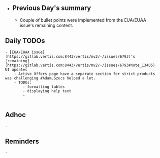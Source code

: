 - ## Previous Day's summary
	- Couple of bullet points were implemented from the EUA/EUAA issue's remaining content.
## Daily TODOs
	- [EUA/EUAA issue](https://gitlab.vertis.com:8443/vertis/mv2/-/issues/6793)'s [remaining](https://gitlab.vertis.com:8443/vertis/mv2/-/issues/6793#note_13405) UI updates
		- Active Offers page have a separate section for strict products was challenging #Adam.Szucs helped a lot.
		- TODOs:
			- formatting tables
			- displaying help text
			-
	-
## Adhoc
	-
## Reminders
	-